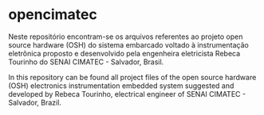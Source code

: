 opencimatec
===========

Neste repositório encontram-se os arquivos referentes ao projeto open source hardware (OSH) do sistema embarcado voltado à instrumentação eletrônica proposto e desenvolvido pela engenheira eletricista Rebeca Tourinho do SENAI CIMATEC - Salvador, Brasil.

In this repository can be found all project files of the open source hardware (OSH) electronics instrumentation embedded system suggested and developed by Rebeca Tourinho, electrical engineer of SENAI CIMATEC - Salvador, Brazil.
